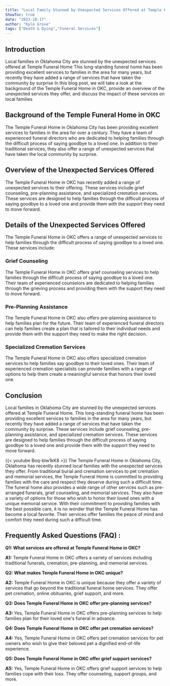```yaml
---
title: "Local Family Stunned by Unexpected Services Offered at Temple Funeral Home in OKC"
ShowToc: true 
date: "2023-10-17"
author: "Kyle Grove" 
tags: ["Death & Dying","Funeral Services"]
---
```

## Introduction

Local families in Oklahoma City are stunned by the unexpected services offered at Temple Funeral Home This long-standing funeral home has been providing excellent services to families in the area for many years, but recently they have added a range of services that have taken the community by surprise In this blog post, we will take a look at the background of the Temple Funeral Home in OKC, provide an overview of the unexpected services they offer, and discuss the impact of these services on local families

## Background of the Temple Funeral Home in OKC

The Temple Funeral Home in Oklahoma City has been providing excellent services to families in the area for over a century. They have a team of experienced funeral directors who are dedicated to helping families through the difficult process of saying goodbye to a loved one. In addition to their traditional services, they also offer a range of unexpected services that have taken the local community by surprise.

## Overview of the Unexpected Services Offered

The Temple Funeral Home in OKC has recently added a range of unexpected services to their offering. These services include grief counseling, pre-planning assistance, and specialized cremation services. These services are designed to help families through the difficult process of saying goodbye to a loved one and provide them with the support they need to move forward.

## Details of the Unexpected Services Offered

The Temple Funeral Home in OKC offers a range of unexpected services to help families through the difficult process of saying goodbye to a loved one. These services include:

### Grief Counseling

The Temple Funeral Home in OKC offers grief counseling services to help families through the difficult process of saying goodbye to a loved one. Their team of experienced counselors are dedicated to helping families through the grieving process and providing them with the support they need to move forward.

### Pre-Planning Assistance

The Temple Funeral Home in OKC also offers pre-planning assistance to help families plan for the future. Their team of experienced funeral directors can help families create a plan that is tailored to their individual needs and provide them with the support they need to make the right decision.

### Specialized Cremation Services

The Temple Funeral Home in OKC also offers specialized cremation services to help families say goodbye to their loved ones. Their team of experienced cremation specialists can provide families with a range of options to help them create a meaningful service that honors their loved one.

## Conclusion

Local families in Oklahoma City are stunned by the unexpected services offered at Temple Funeral Home. This long-standing funeral home has been providing excellent services to families in the area for many years, but recently they have added a range of services that have taken the community by surprise. These services include grief counseling, pre-planning assistance, and specialized cremation services. These services are designed to help families through the difficult process of saying goodbye to a loved one and provide them with the support they need to move forward.

{{< youtube Boq-blw1kK8 >}} 
The Temple Funeral Home in Oklahoma City, Oklahoma has recently stunned local families with the unexpected services they offer. From traditional burial and cremation services to pet cremation and memorial services, the Temple Funeral Home is committed to providing families with the care and respect they deserve during such a difficult time. The funeral home also provides a wide range of other services such as pre-arranged funerals, grief counseling, and memorial services. They also have a variety of options for those who wish to honor their loved ones with a unique memorial service. With their commitment to providing families with the best possible care, it is no wonder that the Temple Funeral Home has become a local favorite. Their services offer families the peace of mind and comfort they need during such a difficult time.

## Frequently Asked Questions (FAQ) :
**Q1: What services are offered at Temple Funeral Home in OKC?**

**A1:** Temple Funeral Home in OKC offers a variety of services including traditional funerals, cremation, pre-planning, and memorial services. 

**Q2: What makes Temple Funeral Home in OKC unique?**

**A2:** Temple Funeral Home in OKC is unique because they offer a variety of services that go beyond the traditional funeral home services. They offer pet cremation, online obituaries, grief support, and more. 

**Q3: Does Temple Funeral Home in OKC offer pre-planning services?**

**A3:** Yes, Temple Funeral Home in OKC offers pre-planning services to help families plan for their loved one's funeral in advance. 

**Q4: Does Temple Funeral Home in OKC offer pet cremation services?**

**A4:** Yes, Temple Funeral Home in OKC offers pet cremation services for pet owners who wish to give their beloved pet a dignified end-of-life experience. 

**Q5: Does Temple Funeral Home in OKC offer grief support services?**

**A5:** Yes, Temple Funeral Home in OKC offers grief support services to help families cope with their loss. They offer counseling, support groups, and more.



